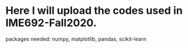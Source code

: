 # Here I will upload the codes used in IME692-Fall2020.
packages needed: numpy, matplotlib, pandas, scikit-learn
